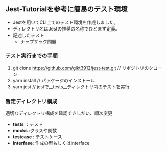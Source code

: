 ## Jest-Tutorialを参考に簡易のテスト環境

* Jestを用いてCLI上でのテスト環境を作成しました。
* ディレクトリ名はJestの推奨の名称でひとまず定義。
* 記述したテスト
  - ナップザック問題

### テスト実行までの手順

1. git clone https://github.com/glkt3912/jest-test.git // リポジトリのクローン
2. yarn install // パッケージのインストール
3. yarn jest // jestで__tests__ディレクトリ内のテストを実行

### 暫定ディレクトリ構成
適切なディレクトリ構成を確認できしだい、順次変更

* __tests__ ：テスト
* __mocks__ :クラスや関数
* __testcase__ : テストケース
* __interfase__: 作成の型もしくはinterface
